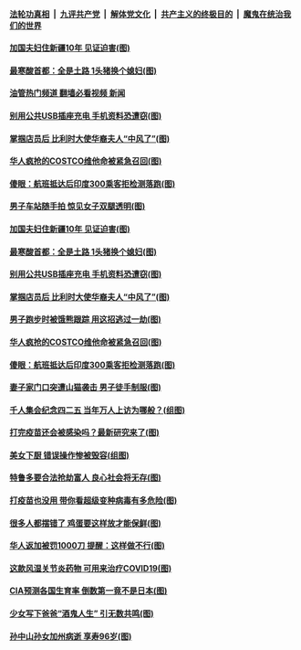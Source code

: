 ####  [法轮功真相](../../../../basic/blob/master/README.md?t=04250232) &nbsp;|&nbsp; [九评共产党](../../../../9ping.md/blob/master/README.md?t=04250232) &nbsp;|&nbsp; [解体党文化](../../../../jtdwh.md/blob/master/README.md?t=04250232)  &nbsp;|&nbsp; [共产主义的终极目的](../../../../gczydzjmd.md/blob/master/README.md?t=04250232) &nbsp;|&nbsp; [魔鬼在统治我们的世界](../../../../mgztzwmdsj.md/blob/master/README.md?t=04250232) 

#### [加国夫妇住新疆10年 见证迫害(图)](../pages/p3/969700.md?t=04250232) 

#### [最寒酸首都：全是土路 1头猪换个媳妇(图)](../pages/p3/969358.md?t=04250232) 

#### [油管热门频道 翻墙必看视频 新闻](http://159.65.108.143:81/youtube.html)

#### [别用公共USB插座充电 手机资料恐遭窃(图)](../pages/p3/969693.md?t=04250232) 

#### [掌掴店员后 比利时大使华裔夫人“中风了”(图)](../pages/p3/969668.md?t=04250232) 

#### [华人疯抢的COSTCO维他命被紧急召回(图)](../pages/p3/969666.md?t=04250232) 

#### [傻眼：航班抵达后印度300乘客拒检测落跑(图)](../pages/p3/969661.md?t=04250232) 

#### [男子车站随手拍 惊见女子双腿透明(图)](../pages/p3/969364.md?t=04250232) 

#### [加国夫妇住新疆10年 见证迫害(图)](../pages/p3/969700.md?t=04250232) 

#### [最寒酸首都：全是土路 1头猪换个媳妇(图)](../pages/p3/969358.md?t=04250232) 

#### [别用公共USB插座充电 手机资料恐遭窃(图)](../pages/p3/969693.md?t=04250232) 

#### [掌掴店员后 比利时大使华裔夫人“中风了”(图)](../pages/p3/969668.md?t=04250232) 

#### [男子跑步时被饿熊跟踪 用这招逃过一劫(图)](../pages/p3/969681.md?t=04250232) 

#### [华人疯抢的COSTCO维他命被紧急召回(图)](../pages/p3/969666.md?t=04250232) 

#### [傻眼：航班抵达后印度300乘客拒检测落跑(图)](../pages/p3/969661.md?t=04250232) 

#### [妻子家门口突遭山猫袭击 男子徒手制服(图)](../pages/p3/969627.md?t=04250232) 

#### [千人集会纪念四二五 当年万人上访为哪般？(组图)](../pages/p3/969583.md?t=04250232) 

#### [打完疫苗还会被感染吗？最新研究来了(图)](../pages/p3/969590.md?t=04250232) 

#### [美女下厨 错误操作惨被毁容(组图)](../pages/p3/969592.md?t=04250232) 

#### [特鲁多要合法抢劫富人 良心社会将无存(图)](../pages/p3/969585.md?t=04250232) 

#### [打疫苗也没用 带你看超级变种病毒有多危险(图)](../pages/p3/969587.md?t=04250232) 

#### [很多人都摆错了 鸡蛋要这样放才能保鲜(图)](../pages/p3/969578.md?t=04250232) 

#### [华人返加被罚1000刀 提醒：这样做不行(图)](../pages/p3/969567.md?t=04250232) 

#### [这款风湿关节炎药物 可用来治疗COVID19(图)](../pages/p3/969548.md?t=04250232) 

#### [CIA预测各国生育率 倒数第一竟不是日本(图)](../pages/p3/969480.md?t=04250232) 

#### [少女写下爸爸“酒鬼人生” 引无数共鸣(图)](../pages/p3/969478.md?t=04250232) 

#### [孙中山孙女加州病逝 享寿96岁(图)](../pages/p3/969453.md?t=04250232) 

<img src='http://gfw-breaker.win/goodnews/indexes/p3.md' width='0px' height='0px'/>
